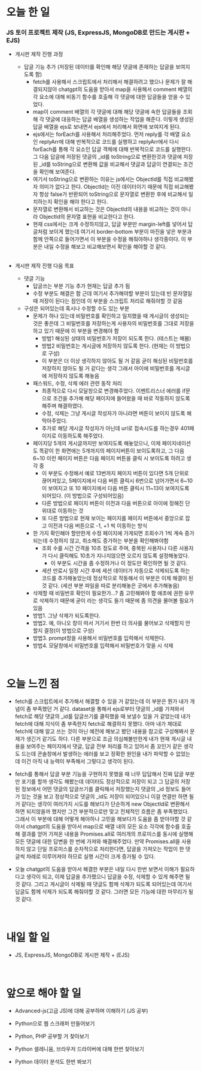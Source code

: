 # 오늘 한 일

### JS 토이 프로젝트 제작 (JS, ExpressJS, MongoDB로 만드는 게시판 + EJS)

- 게시판 제작 진행 과정

  - 답글 기능 추가 (저장된 데이터를 확인해 해당 댓글에 존재하는 답글을 보여지도록 함)
    - fetch를 사용해서 스크립트에서 처리해서 해결하려고 했으나 문제가 잘 해결되지않아 chatgpt의 도움을 받아서 map을 사용해서 comment 배열의 각 요소에 대해 비동기 함수를 호출해 각 댓글에 대한 답글들을 얻을 수 있었다.
    - map이 comment 배열의 각 댓글에 대해 해당 댓글에 속한 답글들을 조회해 각 댓글에 대응하는 답글 배열을 생성하는 작업을 해준다. 이렇게 생성된 답글 배열을 ejs로 보내면서 ejs에서 처리해서 화면에 보여지게 된다.
    - ejs에서는 forEach를 사용해서 처리해주었다. 먼저 reply를 각 배열 요소인 replyArr에 대해 반복적으로 코드를 실행하고 replyArr에서 다시 forEach를 통해 각 요소인 답글 객체에 대해 반복적으로 코드를 실행한다. 그 다음 답글에 저장된 댓글의 _id를 toString으로 변환한것과 댓글에 저장된 _id를 toString으로 변환해 값을 비교해서 댓글과 답글이 연결되는 조건을 확인해 보여준다.
    - 여기서 toString으로 변환하는 이유는 js에서는 ObjectId를 직접 비교해봤자 의미가 없다고 한다. ObjectId는 이진 데이터이기 때문에 직접 비교해봤자 항상 false가 반환되어 toString으로 문자열로 변환한 후에 비교해서 일치하는지 확인을 해야 한다고 한다.
    - 문자열로 변환해서 비교하는 것은 ObjectId의 내용을 비교하는 것이 아니라 ObjectId의 문자열 표현을 비교한다고 한다.
    - 현재 css에서는 크게 수정하지않고, 답글 부분만 margin-left를 넣어서 답글처럼 보이게 했는데 여기서 border-bottom 부분이 마진을 넣은 부분과 함께 안쪽으로 들어가면서 이 부분을 수정을 해줘야하나 생각중이다. 이 부분은 내일 수정을 해보고 비교해보면서 확인을 해야할 것 같다.

  <br />

- 게시판 제작 진행 다음 목표

  - 댓글 기능
    - 답글쓰는 부분 기능 추가 현재는 답글 추가 됨
    - 수정 부분도 해결은 함 근데 여기서 추가해야할 부분이 있는데 빈 문자열일 때 저장이 된다는 점인데 이 부분을 스크립트 처리로 해줘야할 것 같음
  - 구성은 되어있는데 혹시나 수정할 수도 있는 부분
    - 문제가 하나 있는데 비밀번호를 확인하고 일치했을 때 게시글이 생성되는 것은 좋은데 그 비밀번호를 저장하는게 사용자의 비밀번호를 그대로 저장을 하고 있기 때문에 이 부분을 변경해야 함
      - 방법1 해싱된 상태의 비밀번호가 저장이 되도록 한다. (테스트는 해봄)
      - 방법2 비밀번호는 게시글에 저장하지 않도록 한다. (현재는 이 방법으로 구성)
      - 이 부분은 더 이상 생각하지 않아도 될 거 같음 굳이 해싱된 비밀번호를 저장하지 않아도 될 거 같다는 생각 그래서 아이에 비밀번호를 게시글에 저장하지 않도록 해놓음
    - 패스워드, 수정, 삭제 에러 관련 동작 처리
      - 최종적으로 다시 모달창으로 변경해주었다. 이벤트리스너 에러를 if문으로 조건을 추가해 해당 페이지에 들어왔을 때 바로 작동하지 않도록 해주며 해결하였다.
      - 수정, 삭제는 그냥 게시글 작성자가 아니라면 버튼이 보이지 않도록 해 막아주었다.
      - 추가로 해당 게시글 작성자가 아닌데 url로 접속시도를 하는경우 401페이지로 이동하도록 해주었다.
    - 페이지당 5개의 게시글까지만 보여지도록 해놓았으니, 이제 페이지네이션도 똑같이 한 화면에는 5개까지의 페이지버튼이 보이도록하고, 그 다음 6~10 이런 페이지 버튼은 다음 페이지 버튼을 클릭 시 보이도록 하려고 생각 중
      - 이 부분도 수정해서 예로 13번까지 페이지 버튼이 있다면 5개 단위로 끊어져있고, 5페이지에서 다음 버튼 클릭시 6번으로 넘어가면서 6~10이 보여지고 또 10 페이지에서 다음 버튼 클릭시 11~13이 보여지도록 되어있다. (이 방법으로 구성되어있음)
      - 다른 방법으로 페이지 버튼이 이전과 다음 버튼으로 아이에 정해진 단위대로 이동하는 것
      - 또 다른 방법으로 현재 보이는 페이지를 페이지 버튼에서 중앙으로 잡고 이전과 다음 버튼으로 -1, +1 씩 이동하는 방식
    - 한 가지 확인해야 할만한게 수정 페이지에 가게되면 조회수가 1씩 계속 증가되는데 수정하지 않고, 취소해도 증가하는 부분을 확인해봐야함
      - 조회 수를 시간 간격을 10초 정도로 주며, 중복된 사용자나 다른 사용자가 다시 클릭해도 10초가 지나지않으면 오르지 않도록 설정해놓았다.
        - 이 부분도 시간을 좀 수정하거나 이 정도만 확인하면 될 것 같다.
      - 세션 만료시 일정 시간 후에 세션 데이터가 자동으로 삭제되도록 하는 코드를 추가해놓았는데 정상적으로 작동해서 이 부분은 이제 해결이 된 것 같다. (세션 부분 파일을 따로 분리해놓은 곳에서 추가해놓음)
    - 삭제할 때 비밀번호 확인이 필요한가...? 좀 고민해봐야 함 애초에 권한 유무로 삭제하기 때문에 굳이 라는 생각도 들기 때문에 좀 의견을 물어볼 필요가 있음
    - 방법1. 그냥 삭제가 되도록한다.
    - 방법2. 예, 아니오 창이 떠서 거기서 한번 더 의사를 물어보고 삭제할지 안할지 결정(이 방법으로 구성)
    - 방법3. prompt창을 사용해서 비밀번호를 입력해서 삭제한다.
    - 방법4. 모달창에서 비밀번호를 입력해서 비밀번호가 맞을 시 삭제

<br />

# 오늘 느낀 점

- fetch를 스크립트에서 추가해서 해결할 수 있을 거 같았는데 이 부분은 뭔가 내가 개념이 좀 부족했던 거 같다. dataset을 통해서 ejs로부터 댓글의 _id를 가져와서 fetch로 해당 댓글의 _id를 답글쓰기를 클릭했을 때 보낼수 있을 거 같았는데 내가 fetch에 대해 지식이 좀 부족한지 fetch로 해결하지 못했다. 아마 내가 제대로 fetch에 대해 알고 쓰는 것이 아닌 예전에 해보고 봤던 내용을 참고로 구성해봐서 문제가 생긴거 같기도 하다. 다른 부분으로 조금 의심해볼만한게 내가 현재 게시글 내용을 보여주는 페이지에서 댓글, 답글 전부 처리를 하고 있어서 좀 꼬인거 같은 생각도 드는데 콘솔창에서 발생하는 에러를 보고 정확한 원인을 내가 파악할 수 없었는데 이건 아직 내 능력이 부족해서 그렇다고 생각이 된다.

- fetch를 통해서 답글 부분 기능을 구현하지 못했을 때 너무 답답해서 진짜 답글 부분만 포기를 할까 생각도 해봤는데 데이터도 정상적으로 저장이 되고 그 답글의 저장된 정보에서 어떤 댓글의 답글쓰기를 클릭해서 저장했는지 댓글의 _id 정보도 들어가 있는 것을 보고 정상적으로 댓글의 _id도 저장이 되어있으니 이걸 연결만 하면 될 거 같다는 생각이 여러가지 시도를 해보다가 단순하게 new ObjectId로 변환해서 하면 되지않을까 했지만 그건 부분적으로만 맞고 전체적인 흐름은 좀 부족했었다. 그래서 이 부분에 대해 어떻게 해야하나 고민을 해보다가 도움을 좀 받아야할 것 같아서 chatgpt의 도움을 받아서 map으로 배열 내의 모든 요소 각각에 함수를 호출해 결과를 얻어 가져온 내용을 Promises.all로 여러개의 프로미스를 동시에 실행해 모든 댓글에 대한 답변을 한 번에 가져와 해결해주었다. 만약 Promises.all을 사용하지 않고 단일 프로미스를 순차적으로 처리한다면, 답글을 가져오는 작업이 한 댓글씩 차례로 이루어져야 하므로 실행 시간이 크게 증가될 수 있다.

- 오늘 chatgpt의 도움을 받아서 해결한 부분은 내일 다시 한번 보면서 이해가 필요하다고 생각이 되고, 이제 답글을 추가했으니 답글을 수정, 삭제할 수 있게 해주면 될 것 같다. 그리고 게시글이 삭제될 때 댓글도 함께 삭제가 되도록 되어있는데 여기서 답글도 함께 삭제가 되도록 해줘야할 것 같다. 그러면 모든 기능에 대한 마무리가 될 것 같다.

<br />

# 내일 할 일

- JS, ExpressJS, MongoDB로 게시판 제작 + (EJS)

<br />

# 앞으로 해야 할 일

- Advanced-js(고급 JS)에 대해 공부하며 이해하기 (JS 공부)

- Python으로 웹 스크래퍼 만들어보기

- Python, PHP 공부할 거 찾아보기

- Python 셀레니움, 브라우저 드라이버에 대해 한번 찾아보기

- Python 데이터 분석도 한번 봐보기
